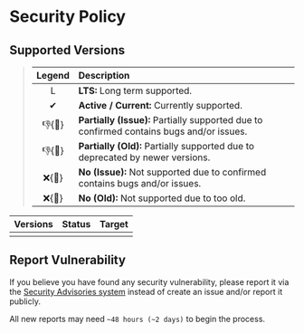 # Security Policy

## Supported Versions

> | **Legend** | **Description** |
> |:-:|:--|
> | L | **LTS:** Long term supported. |
> | ✔ | **Active / Current:** Currently supported. |
> | 👎{🐛} | **Partially (Issue):** Partially supported due to confirmed contains bugs and/or issues. |
> | 👎{🧓} | **Partially (Old):** Partially supported due to deprecated by newer versions. |
> | ❌{🐛} | **No (Issue):** Not supported due to confirmed contains bugs and/or issues. |
> | ❌{🧓} | **No (Old):** Not supported due to too old. |

| **Versions** | **Status** | **Target** |
|:-:|:-:|:-:|
|  |  |  |

## Report Vulnerability

If you believe you have found any security vulnerability, please report it via the [Security Advisories system](https://github.com/hugoalh/hugoalh/security/advisories/new) instead of create an issue and/or report it publicly.

All new reports may need `~48 hours (~2 days)` to begin the process.
